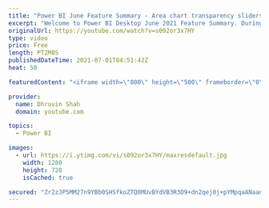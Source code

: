 ```yaml
---
title: "Power BI June Feature Summary - Area chart transparency sliders"
excerpt: "Welcome to Power BI Desktop June 2021 Feature Summary. During this Short Power BI Tip, we will learn how we can apply transparency for Area and Stacked Area Chart in Power BI. Earlier, the transparency value set the default to 60%. During this session, we will learn how we can set transparency for Area"
originalUrl: https://youtube.com/watch?v=s092or3x7HY
type: video
price: Free
length: PT2M8S
publishedDateTime: 2021-07-01T04:51:42Z
heat: 50

featuredContent: "<iframe width=\"800\" height=\"500\" frameborder=\"0\" src=\"https://www.youtube.com/embed/s092or3x7HY\" allow=\"accelerometer; autoplay; encrypted-media; gyroscope; picture-in-picture\" allowfullscreen></iframe>"

provider:
  name: Dhruvin Shah
  domain: youtube.com

topics:
  - Power BI

images:
  - url: https://i.ytimg.com/vi/s092or3x7HY/maxresdefault.jpg
    width: 1280
    height: 720
    isCached: true

secured: "Zr2zJP5MM27n9YBb0SHSfkoZTQ0MUvBYdVB3R3D9+dn2qej0j+pYMpqaANaanIi8Xv3LO4TkBUcOgII0HpgxiGLpk6qfaLLzvJn3XYVk3XBgEzLch8l+05y37DY/9/IOU/gxscrOvp4owNbRTjAYQD/s8JuJTiX2XUXSfEqqGGubU4shmuvKGHTYP/vpR9Qf0/WePneD05/3nY15d3lCyJBqYH3TDJhPGLCdM1t5SnL5hLGvQnH+3/skluGoAqy7FtiMnqM9j+9TOOCAR0kKd9y8S87ppwbkmGLnIGYs1cv9TQCTAnyw4gKO/XdJ8F4u/6kj0xnGw2bBMWqQm2UVDjaDDI/glUTm3cLHZ9RSgR+U7Kp+h5ymeMZCpY2fGdN2weSKfXClKMw+NuST2dnpXeUpuu6iQYaZfsv6gvUaNWI=;TYo57iwfFMGc3kqe/wDHqw=="
---
```


